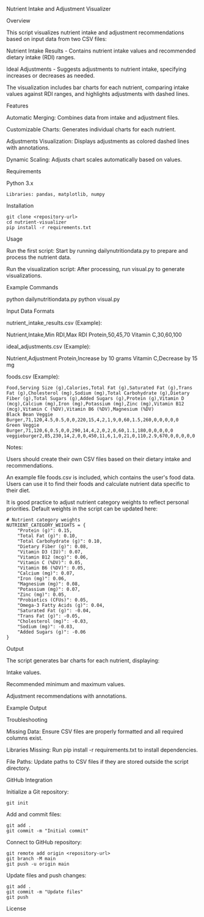Nutrient Intake and Adjustment Visualizer

Overview

This script visualizes nutrient intake and adjustment recommendations based on input data from two CSV files:

Nutrient Intake Results - Contains nutrient intake values and recommended dietary intake (RDI) ranges.

Ideal Adjustments - Suggests adjustments to nutrient intake, specifying increases or decreases as needed.

The visualization includes bar charts for each nutrient, comparing intake values against RDI ranges, and highlights adjustments with dashed lines.

Features

Automatic Merging: Combines data from intake and adjustment files.

Customizable Charts: Generates individual charts for each nutrient.

Adjustments Visualization: Displays adjustments as colored dashed lines with annotations.

Dynamic Scaling: Adjusts chart scales automatically based on values.

Requirements

Python 3.x
```
Libraries: pandas, matplotlib, numpy
```
Installation
```
git clone <repository-url>
cd nutrient-visualizer
pip install -r requirements.txt
```
Usage

Run the first script: Start by running dailynutritiondata.py to prepare and process the nutrient data.

Run the visualization script: After processing, run visual.py to generate visualizations.

Example Commands

python dailynutritiondata.py
python visual.py

Input Data Formats

nutrient_intake_results.csv (Example):

Nutrient,Intake,Min RDI,Max RDI
Protein,50,45,70
Vitamin C,30,60,100

ideal_adjustments.csv (Example):

Nutrient,Adjustment
Protein,Increase by 10 grams
Vitamin C,Decrease by 15 mg

foods.csv (Example):
```
Food,Serving Size (g),Calories,Total Fat (g),Saturated Fat (g),Trans Fat (g),Cholesterol (mg),Sodium (mg),Total Carbohydrate (g),Dietary Fiber (g),Total Sugars (g),Added Sugars (g),Protein (g),Vitamin D (mcg),Calcium (mg),Iron (mg),Potassium (mg),Zinc (mg),Vitamin B12 (mcg),Vitamin C (%DV),Vitamin B6 (%DV),Magnesium (%DV)
Black Bean Veggie Burger,71,120,4.5,0.5,0,0,220,15,4,2,1,9,0,60,1.5,260,0,0,0,0,0
Green Veggie Burger,71,120,6,0.5,0,0,290,14,4,2,0,2,0,60,1.1,180,0,0,0,0,0
veggieburger2,85,230,14,2,0,0,450,11,6,1,0,21,0,110,2.9,670,0,0,0,0,0
```
Notes:

Users should create their own CSV files based on their dietary intake and recommendations.

An example file foods.csv is included, which contains the user's food data. Users can use it to find their foods and calculate nutrient data specific to their diet.

It is good practice to adjust nutrient category weights to reflect personal priorities. Default weights in the script can be updated here:
```
# Nutrient category weights
NUTRIENT_CATEGORY_WEIGHTS = {
    "Protein (g)": 0.15,
    "Total Fat (g)": 0.10,
    "Total Carbohydrate (g)": 0.10,
    "Dietary Fiber (g)": 0.08,
    "Vitamin D3 (IU)": 0.07,
    "Vitamin B12 (mcg)": 0.06,
    "Vitamin C (%DV)": 0.05,
    "Vitamin B6 (%DV)": 0.05,
    "Calcium (mg)": 0.07,
    "Iron (mg)": 0.06,
    "Magnesium (mg)": 0.08,
    "Potassium (mg)": 0.07,
    "Zinc (mg)": 0.05,
    "Probiotics (CFUs)": 0.05,
    "Omega-3 Fatty Acids (g)": 0.04,
    "Saturated Fat (g)": -0.04,
    "Trans Fat (g)": -0.05,
    "Cholesterol (mg)": -0.03,
    "Sodium (mg)": -0.03,
    "Added Sugars (g)": -0.06
}
```
Output

The script generates bar charts for each nutrient, displaying:

Intake values.

Recommended minimum and maximum values.

Adjustment recommendations with annotations.

Example Output



Troubleshooting

Missing Data: Ensure CSV files are properly formatted and all required columns exist.

Libraries Missing: Run pip install -r requirements.txt to install dependencies.

File Paths: Update paths to CSV files if they are stored outside the script directory.

GitHub Integration

Initialize a Git repository:
```
git init
```
Add and commit files:
```
git add .
git commit -m "Initial commit"
```
Connect to GitHub repository:
```
git remote add origin <repository-url>
git branch -M main
git push -u origin main
```
Update files and push changes:
```
git add .
git commit -m "Update files"
git push
````
License
